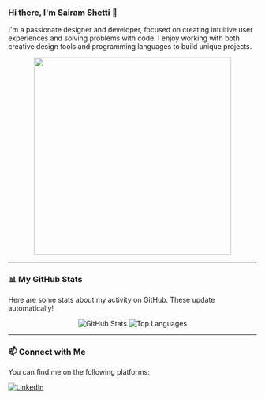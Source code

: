 ### Hi there, I'm Sairam Shetti 👋

I'm a passionate designer and developer, focused on creating intuitive user experiences and solving problems with code. I enjoy working with both creative design tools and programming languages to build unique projects.

<p align="center">
  <img src="https://media0.giphy.com/media/v1.Y2lkPTc5MGI3NjExamQ0czQyZ29vdzhhZ202cGdhbGRtdjNxZ256MnY4YnN3bHd6aWoyMiZlcD12MV9pbnRlcm5hbF9naWZfYnlfaWQmY3Q9Zw/qgQUggAC3Pfv687qPC/giphy.gif" width="400">
</p>

---

### 📊 My GitHub Stats

Here are some stats about my activity on GitHub. These update automatically!

<p align="center">
  <img src="https://github-readme-stats.vercel.app/api?username=Sairam06-04&show_icons=true&theme=dracula" alt="GitHub Stats">
  <img src="https://github-readme-stats.vercel.app/api/top-langs/?username=Sairam06-04&layout=compact&theme=dracula" alt="Top Languages">
</p>

---

### 📫 Connect with Me

You can find me on the following platforms:

<p align="left">
  <a href="[https://www.linkedin.com/in/sairamshetti]" target="_blank"><img src="https://img.shields.io/badge/LinkedIn-0077B5?style=for-the-badge&logo=linkedin&logoColor=white" alt="LinkedIn"></a>
  </p>
